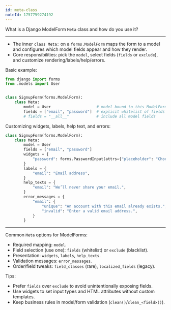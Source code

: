 ```yaml
---
id: meta-class
noteId: 1757759274192
---
```


What is a Django ModelForm `Meta` class and how do you use it?

---

- The inner `class Meta:` on a `forms.ModelForm` maps the form to a model and configures which model fields appear and how they render.
- Core responsibilities: pick the `model`, select fields (`fields` or `exclude`), and customize rendering/labels/help/errors.

Basic example:
```py
from django import forms
from .models import User


class SignupForm(forms.ModelForm):
    class Meta:
        model = User                    # model bound to this ModelForm
        fields = ["email", "password"]  # explicit whitelist of fields
        # fields = "__all__"            # include all model fields
```

Customizing widgets, labels, help text, and errors:
```py
class SignupForm(forms.ModelForm):
    class Meta:
        model = User
        fields = ["email", "password"]
        widgets = {
            "password": forms.PasswordInput(attrs={"placeholder": "Choose a strong password"}),
        }
        labels = {
            "email": "Email address",
        }
        help_texts = {
            "email": "We’ll never share your email.",
        }
        error_messages = {
            "email": {
                "unique": "An account with this email already exists.",
                "invalid": "Enter a valid email address.",
            }
        }
```

---

Common `Meta` options for ModelForms:
- Required mapping: `model`.
- Field selection (use one): `fields` (whitelist) or `exclude` (blacklist).
- Presentation: `widgets`, `labels`, `help_texts`.
- Validation messages: `error_messages`.
- Order/field tweaks: `field_classes` (rare), `localized_fields` (legacy).

Tips:
- Prefer `fields` over `exclude` to avoid unintentionally exposing fields.
- Use widgets to set input types and HTML attributes without custom templates.
- Keep business rules in model/form validation (`clean()`/`clean_<field>()`).
